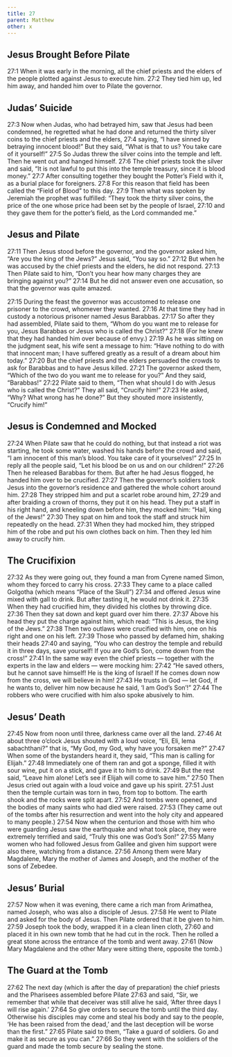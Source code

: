 ```yaml
---
title: 27
parent: Matthew
other: x
---
```


## Jesus Brought Before Pilate

<a name="27:1">27:1</a> When it was early in the morning, all the chief priests and the elders of the people plotted against Jesus to execute him. <a name="27:2">27:2</a> They tied him up, led him away, and handed him over to Pilate the governor.

## Judas’ Suicide

<a name="27:3">27:3</a> Now when Judas, who had betrayed him, saw that Jesus had been condemned, he regretted what he had done and returned the thirty silver coins to the chief priests and the elders, <a name="27:4">27:4</a> saying, “I have sinned by betraying innocent blood!” But they said, “What is that to us? You take care of it yourself!” <a name="27:5">27:5</a> So Judas threw the silver coins into the temple and left. Then he went out and hanged himself. <a name="27:6">27:6</a> The chief priests took the silver and said, “It is not lawful to put this into the temple treasury, since it is blood money.” <a name="27:7">27:7</a> After consulting together they bought the Potter’s Field with it, as a burial place for foreigners. <a name="27:8">27:8</a> For this reason that field has been called the “Field of Blood” to this day. <a name="27:9">27:9</a> Then what was spoken by Jeremiah the prophet was fulfilled: “They took the thirty silver coins, the price of the one whose price had been set by the people of Israel, <a name="27:10">27:10</a> and they gave them for the potter’s field, as the Lord commanded me.”

## Jesus and Pilate

<a name="27:11">27:11</a> Then Jesus stood before the governor, and the governor asked him, “Are you the king of the Jews?” Jesus said, “You say so.” <a name="27:12">27:12</a> But when he was accused by the chief priests and the elders, he did not respond. <a name="27:13">27:13</a> Then Pilate said to him, “Don’t you hear how many charges they are bringing against you?” <a name="27:14">27:14</a> But he did not answer even one accusation, so that the governor was quite amazed.

<a name="27:15">27:15</a> During the feast the governor was accustomed to release one prisoner to the crowd, whomever they wanted. <a name="27:16">27:16</a> At that time they had in custody a notorious prisoner named Jesus Barabbas. <a name="27:17">27:17</a> So after they had assembled, Pilate said to them, “Whom do you want me to release for you, Jesus Barabbas or Jesus who is called the Christ?” <a name="27:18">27:18</a> (For he knew that they had handed him over because of envy.) <a name="27:19">27:19</a> As he was sitting on the judgment seat, his wife sent a message to him: “Have nothing to do with that innocent man; I have suffered greatly as a result of a dream about him today.” <a name="27:20">27:20</a> But the chief priests and the elders persuaded the crowds to ask for Barabbas and to have Jesus killed. <a name="27:21">27:21</a> The governor asked them, “Which of the two do you want me to release for you?” And they said, “Barabbas!” <a name="27:22">27:22</a> Pilate said to them, “Then what should I do with Jesus who is called the Christ?” They all said, “Crucify him!” <a name="27:23">27:23</a> He asked, “Why? What wrong has he done?” But they shouted more insistently, “Crucify him!”

## Jesus is Condemned and Mocked

<a name="27:24">27:24</a> When Pilate saw that he could do nothing, but that instead a riot was starting, he took some water, washed his hands before the crowd and said, “I am innocent of this man’s blood. You take care of it yourselves!” <a name="27:25">27:25</a> In reply all the people said, “Let his blood be on us and on our children!” <a name="27:26">27:26</a> Then he released Barabbas for them. But after he had Jesus flogged, he handed him over to be crucified. <a name="27:27">27:27</a> Then the governor’s soldiers took Jesus into the governor’s residence and gathered the whole cohort around him. <a name="27:28">27:28</a> They stripped him and put a scarlet robe around him, <a name="27:29">27:29</a> and after braiding a crown of thorns, they put it on his head. They put a staff in his right hand, and kneeling down before him, they mocked him: “Hail, king of the Jews!” <a name="27:30">27:30</a> They spat on him and took the staff and struck him repeatedly on the head. <a name="27:31">27:31</a> When they had mocked him, they stripped him of the robe and put his own clothes back on him. Then they led him away to crucify him.

## The Crucifixion

<a name="27:32">27:32</a> As they were going out, they found a man from Cyrene named Simon, whom they forced to carry his cross. <a name="27:33">27:33</a> They came to a place called Golgotha (which means “Place of the Skull”) <a name="27:34">27:34</a> and offered Jesus wine mixed with gall to drink. But after tasting it, he would not drink it. <a name="27:35">27:35</a> When they had crucified him, they divided his clothes by throwing dice. <a name="27:36">27:36</a> Then they sat down and kept guard over him there. <a name="27:37">27:37</a> Above his head they put the charge against him, which read: “This is Jesus, the king of the Jews.” <a name="27:38">27:38</a> Then two outlaws were crucified with him, one on his right and one on his left. <a name="27:39">27:39</a> Those who passed by defamed him, shaking their heads <a name="27:40">27:40</a> and saying, “You who can destroy the temple and rebuild it in three days, save yourself! If you are God’s Son, come down from the cross!” <a name="27:41">27:41</a> In the same way even the chief priests — together with the experts in the law and elders — were mocking him: <a name="27:42">27:42</a> “He saved others, but he cannot save himself! He is the king of Israel! If he comes down now from the cross, we will believe in him! <a name="27:43">27:43</a> He trusts in God — let God, if he wants to, deliver him now because he said, ‘I am God’s Son’!” <a name="27:44">27:44</a> The robbers who were crucified with him also spoke abusively to him.

## Jesus’ Death

<a name="27:45">27:45</a> Now from noon until three, darkness came over all the land. <a name="27:46">27:46</a> At about three o’clock Jesus shouted with a loud voice, “Eli, Eli, lema sabachthani?” that is, “My God, my God, why have you forsaken me?” <a name="27:47">27:47</a> When some of the bystanders heard it, they said, “This man is calling for Elijah.” <a name="27:48">27:48</a> Immediately one of them ran and got a sponge, filled it with sour wine, put it on a stick, and gave it to him to drink. <a name="27:49">27:49</a> But the rest said, “Leave him alone! Let’s see if Elijah will come to save him.” <a name="27:50">27:50</a> Then Jesus cried out again with a loud voice and gave up his spirit. <a name="27:51">27:51</a> Just then the temple curtain was torn in two, from top to bottom. The earth shook and the rocks were split apart. <a name="27:52">27:52</a> And tombs were opened, and the bodies of many saints who had died were raised. <a name="27:53">27:53</a> (They came out of the tombs after his resurrection and went into the holy city and appeared to many people.) <a name="27:54">27:54</a> Now when the centurion and those with him who were guarding Jesus saw the earthquake and what took place, they were extremely terrified and said, “Truly this one was God’s Son!” <a name="27:55">27:55</a> Many women who had followed Jesus from Galilee and given him support were also there, watching from a distance. <a name="27:56">27:56</a> Among them were Mary Magdalene, Mary the mother of James and Joseph, and the mother of the sons of Zebedee.

## Jesus’ Burial

<a name="27:57">27:57</a> Now when it was evening, there came a rich man from Arimathea, named Joseph, who was also a disciple of Jesus. <a name="27:58">27:58</a> He went to Pilate and asked for the body of Jesus. Then Pilate ordered that it be given to him. <a name="27:59">27:59</a> Joseph took the body, wrapped it in a clean linen cloth, <a name="27:60">27:60</a> and placed it in his own new tomb that he had cut in the rock. Then he rolled a great stone across the entrance of the tomb and went away. <a name="27:61">27:61</a> (Now Mary Magdalene and the other Mary were sitting there, opposite the tomb.)

## The Guard at the Tomb

<a name="27:62">27:62</a> The next day (which is after the day of preparation) the chief priests and the Pharisees assembled before Pilate <a name="27:63">27:63</a> and said, “Sir, we remember that while that deceiver was still alive he said, ‘After three days I will rise again.’ <a name="27:64">27:64</a> So give orders to secure the tomb until the third day. Otherwise his disciples may come and steal his body and say to the people, ‘He has been raised from the dead,’ and the last deception will be worse than the first.” <a name="27:65">27:65</a> Pilate said to them, “Take a guard of soldiers. Go and make it as secure as you can.” <a name="27:66">27:66</a> So they went with the soldiers of the guard and made the tomb secure by sealing the stone.
